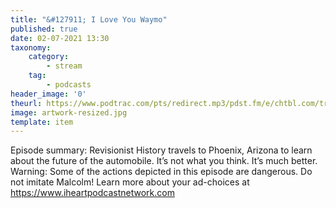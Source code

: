 ```yaml
---
title: "&#127911; I Love You Waymo"
published: true
date: 02-07-2021 13:30
taxonomy:
    category:
        - stream
    tag:
        - podcasts
header_image: '0'
theurl: https://www.podtrac.com/pts/redirect.mp3/pdst.fm/e/chtbl.com/track/39E17/traffic.megaphone.fm/HSW5508081807.mp3?updated=1624473411
image: artwork-resized.jpg
template: item
--- 
```

Episode summary: Revisionist History travels to Phoenix, Arizona to learn about the future of the automobile. It’s not what you think. It’s much better. Warning: Some of the actions depicted in this episode are dangerous. Do not imitate Malcolm! Learn more about your ad-choices at https://www.iheartpodcastnetwork.com
